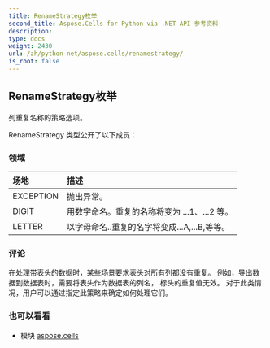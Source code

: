 ```yaml
---
title: RenameStrategy枚举
second_title: Aspose.Cells for Python via .NET API 参考资料
description:
type: docs
weight: 2430
url: /zh/python-net/aspose.cells/renamestrategy/
is_root: false
---
```

## RenameStrategy枚举
列重复名称的策略选项。



RenameStrategy 类型公开了以下成员：

### 领域
|场地|描述|
| :- | :- |
| EXCEPTION |抛出异常。|
| DIGIT |用数字命名。重复的名称将变为 ...1、...2 等。|
| LETTER |以字母命名..重复的名字将变成...A,...B,等等。|



### 评论

在处理带表头的数据时，某些场景要求表头对所有列都没有重复。
例如，导出数据到数据表时，需要将表头作为数据表的列名，
标头的重复值无效。
对于此类情况，用户可以通过指定此策略来确定如何处理它们。

### 也可以看看
* 模块 [aspose.cells](..)
